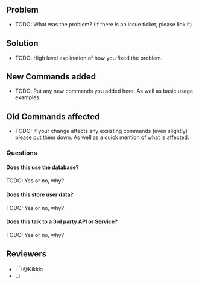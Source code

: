 [//]: # (Please try to use this template, feel free to remove sections or add more you may think are relevant.)

## Problem
- TODO: What was the problem? (If there is an issue ticket, please link it)

## Solution
- TODO: High level explination of how you fixed the problem.

## New Commands added
- TODO: Put any new commands you added here. As well as basic usage examples.

## Old Commands affected
- TODO: If your change affects any exsisting commands (even slightly) please put them down. As well as a quick mention of what is affected.

### Questions
#### Does this use the database?
TODO: Yes or no, why?
#### Does this store user data?
TODO: Yes or no, why?
#### Does this talk to a 3rd party API or Service?
TODO: Yes or no, why?

## Reviewers
- [ ] @Kikkia
- [ ]
